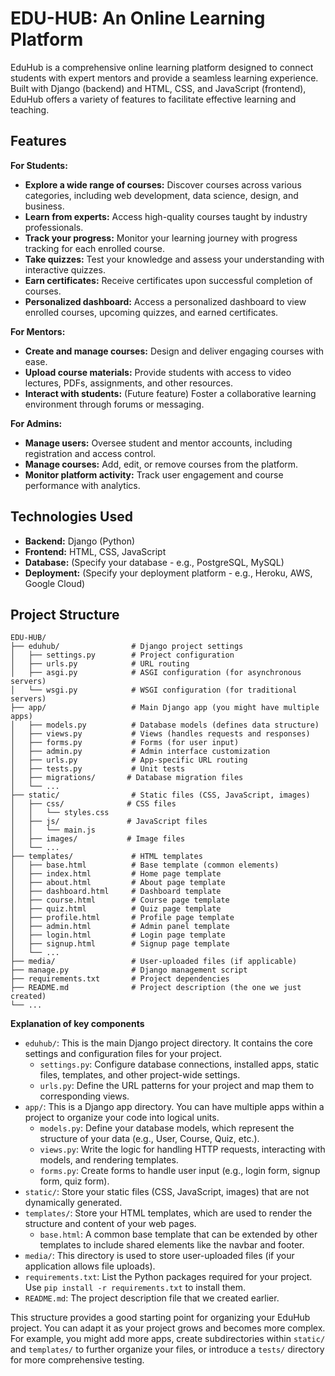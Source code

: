 # EDU-HUB: An Online Learning Platform

EduHub is a comprehensive online learning platform designed to connect students with expert mentors and provide a seamless learning experience. Built with Django (backend) and HTML, CSS, and JavaScript (frontend), EduHub offers a variety of features to facilitate effective learning and teaching.

## Features

**For Students:**

*   **Explore a wide range of courses:** Discover courses across various categories, including web development, data science, design, and business.
*   **Learn from experts:** Access high-quality courses taught by industry professionals.
*   **Track your progress:** Monitor your learning journey with progress tracking for each enrolled course.
*   **Take quizzes:** Test your knowledge and assess your understanding with interactive quizzes.
*   **Earn certificates:** Receive certificates upon successful completion of courses.
*   **Personalized dashboard:** Access a personalized dashboard to view enrolled courses, upcoming quizzes, and earned certificates.

**For Mentors:**

*   **Create and manage courses:** Design and deliver engaging courses with ease.
*   **Upload course materials:** Provide students with access to video lectures, PDFs, assignments, and other resources.
*   **Interact with students:**  (Future feature) Foster a collaborative learning environment through forums or messaging.

**For Admins:**

*   **Manage users:** Oversee student and mentor accounts, including registration and access control.
*   **Manage courses:** Add, edit, or remove courses from the platform.
*   **Monitor platform activity:** Track user engagement and course performance with analytics.

## Technologies Used

*   **Backend:** Django (Python)
*   **Frontend:** HTML, CSS, JavaScript
*   **Database:** (Specify your database - e.g., PostgreSQL, MySQL)
*   **Deployment:** (Specify your deployment platform - e.g., Heroku, AWS, Google Cloud)

## Project Structure

```
EDU-HUB/
├── eduhub/                # Django project settings
│   ├── settings.py        # Project configuration
│   ├── urls.py            # URL routing
│   ├── asgi.py            # ASGI configuration (for asynchronous servers)
│   └── wsgi.py            # WSGI configuration (for traditional servers)
├── app/                   # Main Django app (you might have multiple apps)
│   ├── models.py          # Database models (defines data structure)
│   ├── views.py           # Views (handles requests and responses)
│   ├── forms.py           # Forms (for user input)
│   ├── admin.py           # Admin interface customization
│   ├── urls.py            # App-specific URL routing
│   ├── tests.py           # Unit tests
│   ├── migrations/       # Database migration files
│   └── ...
├── static/                # Static files (CSS, JavaScript, images)
│   ├── css/              # CSS files
│   │   └── styles.css
│   ├── js/               # JavaScript files
│   │   └── main.js
│   ├── images/           # Image files
│   └── ...
├── templates/             # HTML templates
│   ├── base.html          # Base template (common elements)
│   ├── index.html         # Home page template
│   ├── about.html         # About page template
│   ├── dashboard.html     # Dashboard template
│   ├── course.html        # Course page template
│   ├── quiz.html          # Quiz page template
│   ├── profile.html       # Profile page template
│   ├── admin.html         # Admin panel template
│   ├── login.html         # Login page template
│   ├── signup.html        # Signup page template
│   └── ...
├── media/                 # User-uploaded files (if applicable)
├── manage.py              # Django management script
├── requirements.txt       # Project dependencies
├── README.md              # Project description (the one we just created)
└── ...

```

**Explanation of key components**

*   `eduhub/`: This is the main Django project directory. It contains the core settings and configuration files for your project.
    *   `settings.py`:  Configure database connections, installed apps, static files, templates, and other project-wide settings.
    *   `urls.py`: Define the URL patterns for your project and map them to corresponding views.
*   `app/`: This is a Django app directory. You can have multiple apps within a project to organize your code into logical units.
    *   `models.py`: Define your database models, which represent the structure of your data (e.g., User, Course, Quiz, etc.).
    *   `views.py`: Write the logic for handling HTTP requests, interacting with models, and rendering templates.
    *   `forms.py`: Create forms to handle user input (e.g., login form, signup form, quiz form).
*   `static/`: Store your static files (CSS, JavaScript, images) that are not dynamically generated.
*   `templates/`: Store your HTML templates, which are used to render the structure and content of your web pages.
    *   `base.html`: A common base template that can be extended by other templates to include shared elements like the navbar and footer.
*   `media/`: This directory is used to store user-uploaded files (if your application allows file uploads).
*   `requirements.txt`: List the Python packages required for your project. Use `pip install -r requirements.txt` to install them.
*   `README.md`: The project description file that we created earlier.

This structure provides a good starting point for organizing your EduHub project. You can adapt it as your project grows and becomes more complex. For example, you might add more apps, create subdirectories within `static/` and `templates/` to further organize your files, or introduce a `tests/` directory for more comprehensive testing.
